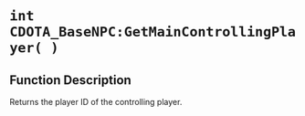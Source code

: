 # `int CDOTA_BaseNPC:GetMainControllingPlayer( )`
## Function Description
Returns the player ID of the controlling player.
